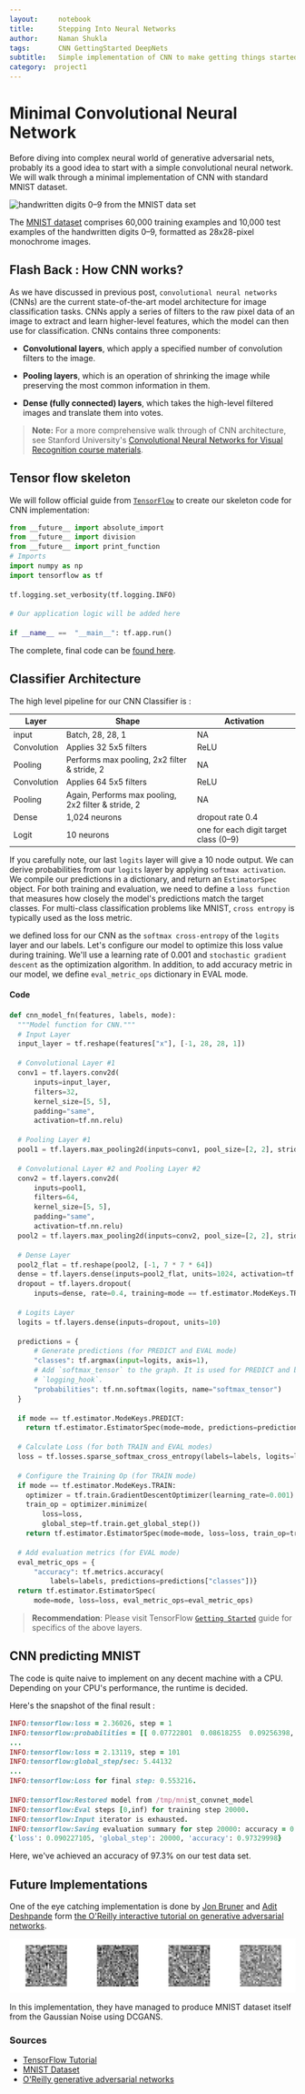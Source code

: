 ```yaml
---
layout:     notebook
title:      Stepping Into Neural Networks
author:     Naman Shukla
tags: 		CNN GettingStarted DeepNets
subtitle:  	Simple implementation of CNN to make getting things started
category:  project1
---
```

# Minimal Convolutional Neural Network

Before diving into complex neural world of generative adversarial nets, probably its a good idea to start with a simple convolutional neural network. We will walk through a minimal implementation of CNN with standard MNIST dataset.  

![handwritten digits 0–9 from the MNIST data set](https://www.tensorflow.org/images/mnist_0-9.png)

The  [MNIST dataset](http://yann.lecun.com/exdb/mnist/)  comprises 60,000 training examples and 10,000 test examples of the handwritten digits 0–9, formatted as 28x28-pixel monochrome images.



## Flash Back : How CNN works?

As we have discussed in previous post, `convolutional neural networks` (CNNs) are the current state-of-the-art model architecture for image classification tasks. CNNs apply a series of filters to the raw pixel data of an image to extract and learn higher-level features, which the model can then use for classification. CNNs contains three components:

- **Convolutional layers**, which apply a specified number of convolution filters to the image. 

- **Pooling layers**, which is an operation of shrinking the image while preserving the most common information in them. 

- **Dense (fully connected) layers**, which takes the high-level filtered images and translate them into votes.

> **Note:** For a more comprehensive walk through of CNN architecture, see Stanford University's  [Convolutional Neural Networks for Visual Recognition course materials](https://cs231n.github.io/convolutional-networks/).

## Tensor flow skeleton

We will follow official guide from [`TensorFlow`](https://www.tensorflow.org/tutorials/layers) to create our skeleton code for CNN implementation:

```python
from __future__ import absolute_import
from __future__ import division
from __future__ import print_function
# Imports
import numpy as np
import tensorflow as tf

tf.logging.set_verbosity(tf.logging.INFO)

# Our application logic will be added here

if __name__ ==  "__main__": tf.app.run()
```

The complete, final code can be  [found here](https://www.github.com/tensorflow/tensorflow/blob/r1.7/tensorflow/examples/tutorials/layers/cnn_mnist.py).

## Classifier Architecture 

The high level pipeline for our CNN Classifier is :

| Layer       | Shape                                                        | Activation                            |
| ----------- | ------------------------------------------------------------ | ------------------------------------- |
| input       | Batch, 28, 28, 1                                             | NA                                    |
| Convolution | Applies 32 5x5 filters                                       | ReLU                                  |
| Pooling     | Performs max pooling, 2x2 filter & stride, 2                 | NA                                    |
| Convolution | Applies 64 5x5 filters                                       | ReLU                                  |
| Pooling     | Again, Performs max pooling, 2x2 filter & stride, 2          | NA                                    |
| Dense       | 1,024 neurons                                                | dropout rate 0.4                      |
| Logit       | 10 neurons                                                   | one for each digit target class (0–9) |

If you carefully note, our last `logits` layer will give a 10 node output. We can derive probabilities from our `logits` layer by applying `softmax activation`. We compile our predictions in a dictionary, and return an `EstimatorSpec` object. For both training and evaluation, we need to define a `loss function` that measures how closely the model's predictions match the target classes. For multi-class classification problems like MNIST, `cross entropy` is typically used as the loss metric.

we defined loss for our CNN as the `softmax cross-entropy` of the `logits` layer and our labels. Let's configure our model to optimize this loss value during training. We'll use a learning rate of 0.001 and `stochastic gradient descent` as the optimization algorithm. In addition, to add accuracy metric in our model, we define `eval_metric_ops` dictionary in EVAL mode. 

#### Code 

```python
def cnn_model_fn(features, labels, mode):
  """Model function for CNN."""
  # Input Layer
  input_layer = tf.reshape(features["x"], [-1, 28, 28, 1])

  # Convolutional Layer #1
  conv1 = tf.layers.conv2d(
      inputs=input_layer,
      filters=32,
      kernel_size=[5, 5],
      padding="same",
      activation=tf.nn.relu)

  # Pooling Layer #1
  pool1 = tf.layers.max_pooling2d(inputs=conv1, pool_size=[2, 2], strides=2)

  # Convolutional Layer #2 and Pooling Layer #2
  conv2 = tf.layers.conv2d(
      inputs=pool1,
      filters=64,
      kernel_size=[5, 5],
      padding="same",
      activation=tf.nn.relu)
  pool2 = tf.layers.max_pooling2d(inputs=conv2, pool_size=[2, 2], strides=2)

  # Dense Layer
  pool2_flat = tf.reshape(pool2, [-1, 7 * 7 * 64])
  dense = tf.layers.dense(inputs=pool2_flat, units=1024, activation=tf.nn.relu)
  dropout = tf.layers.dropout(
      inputs=dense, rate=0.4, training=mode == tf.estimator.ModeKeys.TRAIN)

  # Logits Layer
  logits = tf.layers.dense(inputs=dropout, units=10)

  predictions = {
      # Generate predictions (for PREDICT and EVAL mode)
      "classes": tf.argmax(input=logits, axis=1),
      # Add `softmax_tensor` to the graph. It is used for PREDICT and by the
      # `logging_hook`.
      "probabilities": tf.nn.softmax(logits, name="softmax_tensor")
  }

  if mode == tf.estimator.ModeKeys.PREDICT:
    return tf.estimator.EstimatorSpec(mode=mode, predictions=predictions)

  # Calculate Loss (for both TRAIN and EVAL modes)
  loss = tf.losses.sparse_softmax_cross_entropy(labels=labels, logits=logits)

  # Configure the Training Op (for TRAIN mode)
  if mode == tf.estimator.ModeKeys.TRAIN:
    optimizer = tf.train.GradientDescentOptimizer(learning_rate=0.001)
    train_op = optimizer.minimize(
        loss=loss,
        global_step=tf.train.get_global_step())
    return tf.estimator.EstimatorSpec(mode=mode, loss=loss, train_op=train_op)

  # Add evaluation metrics (for EVAL mode)
  eval_metric_ops = {
      "accuracy": tf.metrics.accuracy(
          labels=labels, predictions=predictions["classes"])}
  return tf.estimator.EstimatorSpec(
      mode=mode, loss=loss, eval_metric_ops=eval_metric_ops)
```



> **Recommendation**: Please visit TensorFlow [`Getting Started`](https://www.tensorflow.org/tutorials/layers) guide for specifics of the above layers. 



## CNN predicting MNIST

The code is quite naive to implement on any decent machine with a CPU. Depending on your CPU's performance, the runtime is decided. 

Here's the snapshot of the final result : 

```ruby
INFO:tensorflow:loss = 2.36026, step = 1
INFO:tensorflow:probabilities = [[ 0.07722801  0.08618255  0.09256398, ...]]
...
INFO:tensorflow:loss = 2.13119, step = 101
INFO:tensorflow:global_step/sec: 5.44132
...
INFO:tensorflow:Loss for final step: 0.553216.

INFO:tensorflow:Restored model from /tmp/mnist_convnet_model
INFO:tensorflow:Eval steps [0,inf) for training step 20000.
INFO:tensorflow:Input iterator is exhausted.
INFO:tensorflow:Saving evaluation summary for step 20000: accuracy = 0.9733, loss = 0.0902271
{'loss': 0.090227105, 'global_step': 20000, 'accuracy': 0.97329998}
```

Here, we've achieved an accuracy of 97.3% on our test data set.



## Future Implementations

One of the eye catching implementation is done by [Jon Bruner](https://github.com/jonbruner) and [Adit Deshpande](https://github.com/adeshpande3) form [the O'Reilly interactive tutorial on generative adversarial networks](https://www.oreilly.com/learning/generative-adversarial-networks-for-beginners). 

<img src="https://github.com/CycleGANS/CycleGANS.github.io/blob/master/img/Naman/notebook-images/gan-animation.gif?raw=true" />



In this implementation, they have managed to produce MNIST dataset itself from the Gaussian Noise using DCGANS. 

### Sources

- [TensorFlow Tutorial](https://www.tensorflow.org/tutorials/layers) 
- [MNIST Dataset](http://yann.lecun.com/exdb/mnist/)
- [O'Reilly generative adversarial networks](https://www.oreilly.com/learning/generative-adversarial-networks-for-beginners) 


